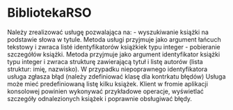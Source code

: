 # BibliotekaRSO
Należy zrealizować usługę pozwalająca na:  - wyszukiwanie książki na podstawie słowa w tytule. 
Metoda usługi przyjmuje jako argument łańcuch tekstowy i zwraca listé identyfikatorów książkiek typu integer  - pobieranie szczegółów książki. 
Metoda przyjmuje jako argument identyfikator książki typu integer i zwraca strukturę zawierającą tytuł i listę autorów (lista struktur: imię, nazwisko).
W przypadku niepoprawnego identyfikatora usługa zgłasza błąd (należy zdefiniować klasę dla kontrkatu błędów)  Usługa może mieć predefiniowaną listę kilku książek.
Klient w fromie aplikacji konsolowej powinien wykonywać przykładowe operacje, wyświetlać szczegóły odnalezionych książek i poprawnie obsługiwać błędy.
